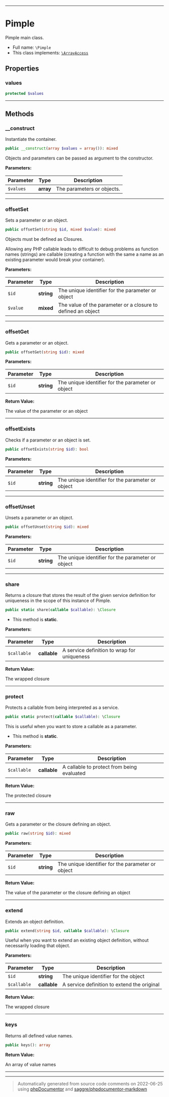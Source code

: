 ***

# Pimple

Pimple main class.



* Full name: `\Pimple`
* This class implements:
[`\ArrayAccess`](./ArrayAccess.md)



## Properties


### values



```php
protected $values
```






***

## Methods


### __construct

Instantiate the container.

```php
public __construct(array $values = array()): mixed
```

Objects and parameters can be passed as argument to the constructor.






**Parameters:**

| Parameter | Type | Description |
|-----------|------|-------------|
| `$values` | **array** | The parameters or objects. |




***

### offsetSet

Sets a parameter or an object.

```php
public offsetSet(string $id, mixed $value): mixed
```

Objects must be defined as Closures.

Allowing any PHP callable leads to difficult to debug problems
as function names (strings) are callable (creating a function with
the same a name as an existing parameter would break your container).






**Parameters:**

| Parameter | Type | Description |
|-----------|------|-------------|
| `$id` | **string** | The unique identifier for the parameter or object |
| `$value` | **mixed** | The value of the parameter or a closure to defined an object |




***

### offsetGet

Gets a parameter or an object.

```php
public offsetGet(string $id): mixed
```








**Parameters:**

| Parameter | Type | Description |
|-----------|------|-------------|
| `$id` | **string** | The unique identifier for the parameter or object |


**Return Value:**

The value of the parameter or an object



***

### offsetExists

Checks if a parameter or an object is set.

```php
public offsetExists(string $id): bool
```








**Parameters:**

| Parameter | Type | Description |
|-----------|------|-------------|
| `$id` | **string** | The unique identifier for the parameter or object |




***

### offsetUnset

Unsets a parameter or an object.

```php
public offsetUnset(string $id): mixed
```








**Parameters:**

| Parameter | Type | Description |
|-----------|------|-------------|
| `$id` | **string** | The unique identifier for the parameter or object |




***

### share

Returns a closure that stores the result of the given service definition
for uniqueness in the scope of this instance of Pimple.

```php
public static share(callable $callable): \Closure
```



* This method is **static**.




**Parameters:**

| Parameter | Type | Description |
|-----------|------|-------------|
| `$callable` | **callable** | A service definition to wrap for uniqueness |


**Return Value:**

The wrapped closure



***

### protect

Protects a callable from being interpreted as a service.

```php
public static protect(callable $callable): \Closure
```

This is useful when you want to store a callable as a parameter.

* This method is **static**.




**Parameters:**

| Parameter | Type | Description |
|-----------|------|-------------|
| `$callable` | **callable** | A callable to protect from being evaluated |


**Return Value:**

The protected closure



***

### raw

Gets a parameter or the closure defining an object.

```php
public raw(string $id): mixed
```








**Parameters:**

| Parameter | Type | Description |
|-----------|------|-------------|
| `$id` | **string** | The unique identifier for the parameter or object |


**Return Value:**

The value of the parameter or the closure defining an object



***

### extend

Extends an object definition.

```php
public extend(string $id, callable $callable): \Closure
```

Useful when you want to extend an existing object definition,
without necessarily loading that object.






**Parameters:**

| Parameter | Type | Description |
|-----------|------|-------------|
| `$id` | **string** | The unique identifier for the object |
| `$callable` | **callable** | A service definition to extend the original |


**Return Value:**

The wrapped closure



***

### keys

Returns all defined value names.

```php
public keys(): array
```









**Return Value:**

An array of value names



***


***
> Automatically generated from source code comments on 2022-06-25 using [phpDocumentor](http://www.phpdoc.org/) and [saggre/phpdocumentor-markdown](https://github.com/Saggre/phpDocumentor-markdown)
